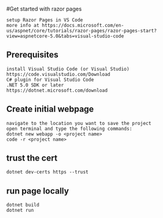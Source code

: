 #Get started with razor pages

	setup Razor Pages in VS Code
	more info at https://docs.microsoft.com/en-us/aspnet/core/tutorials/razor-pages/razor-pages-start?view=aspnetcore-5.0&tabs=visual-studio-code
	
## Prerequisites

	install Visual Studio Code (or Visual Studio) 				https://code.visualstudio.com/Download
	C# plugin for Visual Studio Code
	.NET 5.0 SDK or later 										https://dotnet.microsoft.com/download
	
## Create initial webpage

	navigate to the location you want to save the project
	open terminal and type the following commands:
	dotnet new webapp -o <project name>
	code -r <project name>
	
## trust the cert

	dotnet dev-certs https --trust    
	
## run page locally

	dotnet build
	dotnet run
	